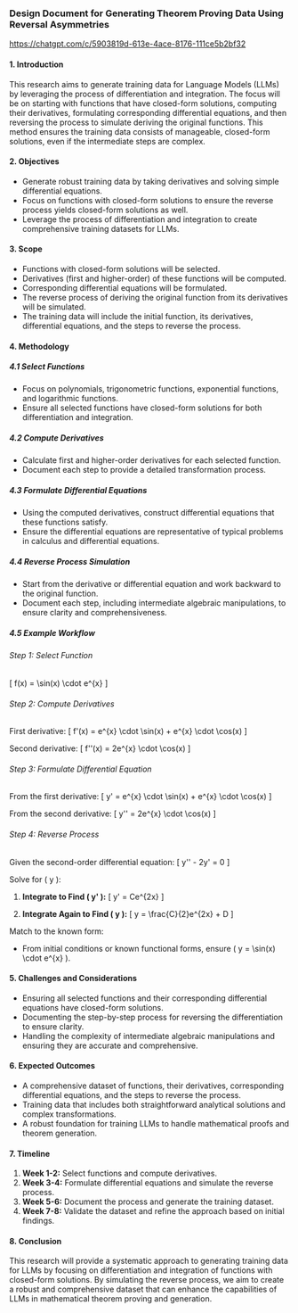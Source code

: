 ### Design Document for Generating Theorem Proving Data Using Reversal Asymmetries

https://chatgpt.com/c/5903819d-613e-4ace-8176-111ce5b2bf32

#### 1. Introduction
This research aims to generate training data for Language Models (LLMs) by leveraging the process of differentiation and integration. The focus will be on starting with functions that have closed-form solutions, computing their derivatives, formulating corresponding differential equations, and then reversing the process to simulate deriving the original functions. This method ensures the training data consists of manageable, closed-form solutions, even if the intermediate steps are complex.

#### 2. Objectives
- Generate robust training data by taking derivatives and solving simple differential equations.
- Focus on functions with closed-form solutions to ensure the reverse process yields closed-form solutions as well.
- Leverage the process of differentiation and integration to create comprehensive training datasets for LLMs.

#### 3. Scope
- Functions with closed-form solutions will be selected.
- Derivatives (first and higher-order) of these functions will be computed.
- Corresponding differential equations will be formulated.
- The reverse process of deriving the original function from its derivatives will be simulated.
- The training data will include the initial function, its derivatives, differential equations, and the steps to reverse the process.

#### 4. Methodology

##### 4.1 Select Functions
- Focus on polynomials, trigonometric functions, exponential functions, and logarithmic functions.
- Ensure all selected functions have closed-form solutions for both differentiation and integration.

##### 4.2 Compute Derivatives
- Calculate first and higher-order derivatives for each selected function.
- Document each step to provide a detailed transformation process.

##### 4.3 Formulate Differential Equations
- Using the computed derivatives, construct differential equations that these functions satisfy.
- Ensure the differential equations are representative of typical problems in calculus and differential equations.

##### 4.4 Reverse Process Simulation
- Start from the derivative or differential equation and work backward to the original function.
- Document each step, including intermediate algebraic manipulations, to ensure clarity and comprehensiveness.

##### 4.5 Example Workflow

###### Step 1: Select Function
\[ f(x) = \sin(x) \cdot e^{x} \]

###### Step 2: Compute Derivatives
First derivative:
\[ f'(x) = e^{x} \cdot \sin(x) + e^{x} \cdot \cos(x) \]

Second derivative:
\[ f''(x) = 2e^{x} \cdot \cos(x) \]

###### Step 3: Formulate Differential Equation
From the first derivative:
\[ y' = e^{x} \cdot \sin(x) + e^{x} \cdot \cos(x) \]

From the second derivative:
\[ y'' = 2e^{x} \cdot \cos(x) \]

###### Step 4: Reverse Process
Given the second-order differential equation:
\[ y'' - 2y' = 0 \]

Solve for \( y \):
1. **Integrate to Find \( y' \):**
   \[ y' = Ce^{2x} \]

2. **Integrate Again to Find \( y \):**
   \[ y = \frac{C}{2}e^{2x} + D \]

Match to the known form:
   - From initial conditions or known functional forms, ensure \( y = \sin(x) \cdot e^{x} \).

#### 5. Challenges and Considerations
- Ensuring all selected functions and their corresponding differential equations have closed-form solutions.
- Documenting the step-by-step process for reversing the differentiation to ensure clarity.
- Handling the complexity of intermediate algebraic manipulations and ensuring they are accurate and comprehensive.

#### 6. Expected Outcomes
- A comprehensive dataset of functions, their derivatives, corresponding differential equations, and the steps to reverse the process.
- Training data that includes both straightforward analytical solutions and complex transformations.
- A robust foundation for training LLMs to handle mathematical proofs and theorem generation.

#### 7. Timeline
1. **Week 1-2:** Select functions and compute derivatives.
2. **Week 3-4:** Formulate differential equations and simulate the reverse process.
3. **Week 5-6:** Document the process and generate the training dataset.
4. **Week 7-8:** Validate the dataset and refine the approach based on initial findings.

#### 8. Conclusion
This research will provide a systematic approach to generating training data for LLMs by focusing on differentiation and integration of functions with closed-form solutions. By simulating the reverse process, we aim to create a robust and comprehensive dataset that can enhance the capabilities of LLMs in mathematical theorem proving and generation.